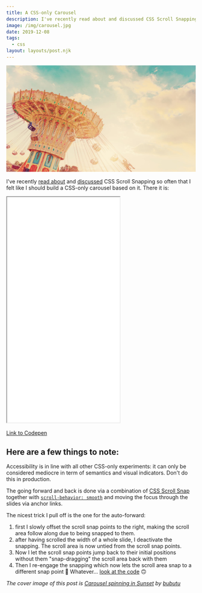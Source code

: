 ```yaml
---
title: A CSS-only Carousel
description: I've recently read about and discussed CSS Scroll Snapping so often that I felt like I should build a CSS-only carousel based on it.
image: /img/carousel.jpg
date: 2019-12-08
tags:
  - css
layout: layouts/post.njk
---
```

![](/img/carousel.jpg)

I've recently [read about](https://24ways.org/2019/beautiful-scrolling-experiences-without-libraries/) and [discussed](https://twitter.com/AndyDavies/status/1202862028412661760) CSS Scroll Snapping so often that I felt like I should build a CSS-only carousel based on it. There it is:

<iframe src="/demos/css-only-carousel/index.html" height="600" style="background-color: #eee">
</iframe>

[Link to Codepen](https://codepen.io/Schepp/pen/WNbQByE?editors=1100)

## Here are a few things to note:

Accessibility is in line with all other CSS-only experiments: it can only be considered mediocre in term of semantics and visual indicators. Don't do this in production.

The going forward and back is done via a combination of [CSS Scroll Snap](https://developer.mozilla.org/en-US/docs/Web/CSS/CSS_Scroll_Snap) together with [`scroll-behavior: smooth`](https://developer.mozilla.org/en-US/docs/Web/CSS/scroll-behavior) and moving the focus through the slides via anchor links.

The nicest trick I pull off is the one for the auto-forward:

1. first I slowly offset the scroll snap points to the right, making the scroll area follow along due to being snapped to them.
2. after having scrolled the width of a whole slide, I deactivate the snapping. The scroll area is now untied from the scroll snap points.
3. Now I let the scroll snap points jump back to their initial positions without them "snap-dragging" the scroll area back with them
4. Then I re-engage the snapping which now lets the scroll area snap to a different snap point 🤯 Whatever... [look at the code](https://codepen.io/Schepp/pen/WNbQByE?editors=1100) 🙃

_The cover image of this post is [Carousel spinning in Sunset](https://www.shutterstock.com/de/image-photo/carousel-ride-spins-fast-air-sunset-721817491) by [bubutu](https://www.shutterstock.com/de/g/Wojciech+Kozielczyk)_
